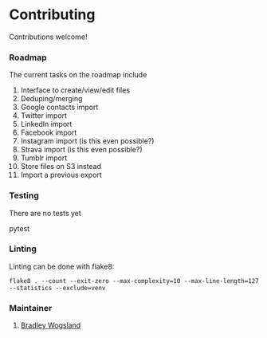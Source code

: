 # Contributing

Contributions welcome!

### Roadmap

The current tasks on the roadmap include

1. Interface to create/view/edit files
1. Deduping/merging
1. Google contacts import
1. Twitter import
1. LinkedIn import
1. Facebook import
1. Instagram import (is this even possible?)
1. Strava import (is this even possible?)
1. Tumblr import
1. Store files on S3 instead
1. Import a previous export

### Testing

There are no tests yet

   pytest

### Linting

Linting can be done with flake8:

    flake8 . --count --exit-zero --max-complexity=10 --max-line-length=127 --statistics --exclude=venv

### Maintainer

1. [Bradley Wogsland](https://github.com/wogsland)
